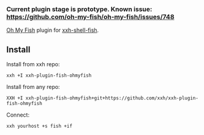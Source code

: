 ### Current plugin stage is prototype. Known issue: https://github.com/oh-my-fish/oh-my-fish/issues/748 

[Oh My Fish](https://github.com/oh-my-fish/oh-my-fish) plugin for [xxh-shell-fish](github.com/xxh/xxh-shell-fish).

## Install
Install from xxh repo:
```
xxh +I xxh-plugin-fish-ohmyfish
```
Install from any repo:
```
XXH +I xxh-plugin-fish-ohmyfish+git+https://github.com/xxh/xxh-plugin-fish-ohmyfish
```
Connect:
``` 
xxh yourhost +s fish +if
```
